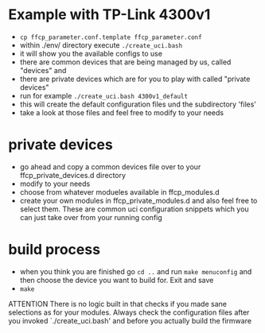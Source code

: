 # Example with TP-Link 4300v1
- `cp ffcp_parameter.conf.template ffcp_parameter.conf`
- within ./env/ directory execute `./create_uci.bash`
- it will show you the available configs to use
- there are common devices that are being managed by us, called "devices" and
- there are private devices which are for you to play with called "private devices"
- run for example `./create_uci.bash 4300v1_default`
- this will create the default configuration files und the subdirectory 'files'
- take a look at those files and feel free to modify to your needs
# private devices
- go ahead and copy a common devices file over to your ffcp_private_devices.d directory
- modify to your needs
- choose from whatever modueles available in ffcp_modules.d
- create your own modules in ffcp_private_modules.d and also feel free to select them. These are common uci configuration snippets which you can just take over from your running config
# build process
- when you think you are finished go `cd ..` and run `make menuconfig` and then choose the device you want to build for. Exit and save
- `make`

ATTENTION
There is no logic built in that checks if you made sane selections as for your modules. Always check the configuration files after you invoked `./create_uci.bash' and before you actually build the firmware

